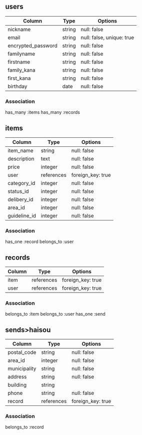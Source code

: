 ## users
|Column     |Type      |Options    |
|-----------|----------|-----------|
|nickname   |string    |null: false|
|email      |string    |null: false, unique: true|
|encrypted_password|string|null: false|
|familyname |string    |null: false|
|firstname  |string    |null: false|
|family_kana|string    |null: false|
|first_kana |string    |null: false|
|birthday   |date      |null: false|

### Association
has_many :items
has_many :records


## items
|Column   |Type      |Options    |
|---------|----------|-----------|
|item_name|string    |null: false|
|description|text    |null: false|
|price    |integer   |null: false|
|user     |references|foreign_key: true|
|category_id|integer |null: false|
|status_id   |integer   |null: false|
|delibery_id |integer   |null: false|
|area_id     |integer   |null: false|
|guideline_id|integer   |null: false|

### Association
has_one :record
belongs_to :user

<!-- 購入記録 -->
## records
|Column  |Type      |Options          |
|--------|----------|-----------------|
|item    |references|foreign_key: true|
|user    |references|foreign_key: true|

### Association
belongs_to :item
belongs_to :user
has_one :send

<!-- 発送先 -->
## sends>haisou
|Column      |Type   |Options    |
|-------------|-------|-----------|
|postal_code  |string |null: false|
|area_id      |integer|null: false|
|municipality |string |null: false|
|address      |string |null: false|
|building     |string |           |
|phone        |string |null: false|
|record       |references|foreign_key: true|

### Association
belongs_to :record